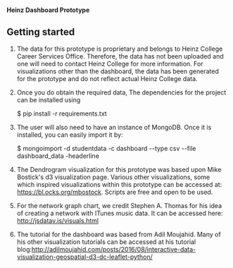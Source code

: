 #### Heinz Dashboard Prototype
## Getting started

1. The data for this prototype is proprietary and belongs to Heinz College
Career Services Office. Therefore, the data has not been uploaded and one will
need to contact Heinz College for more information. For visualizations other than the dashboard,
the data has been generated for the prototype and do not reflect actual Heinz College data.

2. Once you do obtain the required data,  The dependencies for the project can be installed using

    $ pip install -r requirements.txt

3. The user will also need to have an instance of MongoDB. Once it is installed, you can easily
import it by:

    $ mongoimport -d studentdata -c dashboard --type csv --file dashboard_data -headerline

4. The Dendrogram visualization for this prototype was based upon Mike Bostick's
d3 visualization page. Various other visualizations, some which inspired visualizations within
this prototype can be accessed at: https://bl.ocks.org/mbostock. Scripts are free and open to be used.

5. For the network graph chart, we credit Stephen A. Thomas for his idea of creating a network with
ITunes music data. It can be accessed here: http://jsdatav.is/visuals.html


6. The tutorial for the dashboard was based from Adil Moujahid. Many of his other visualization tutorials
can be accessed at his tutorial blog:http://adilmoujahid.com/posts/2016/08/interactive-data-visualization-geospatial-d3-dc-leaflet-python/
